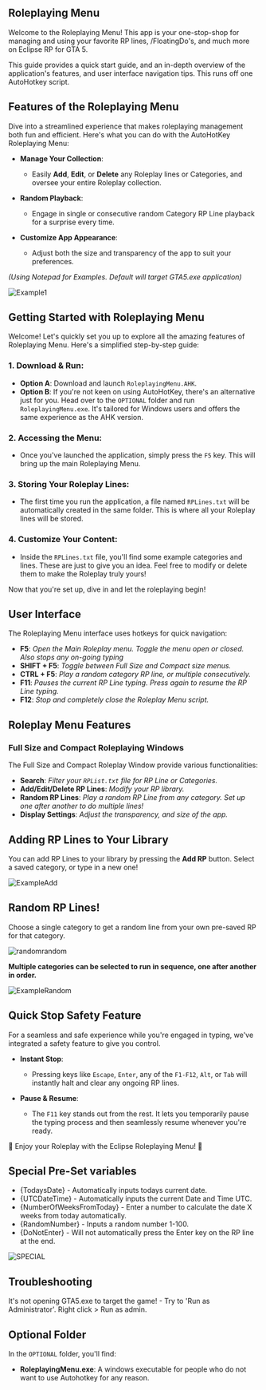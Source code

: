 ## Roleplaying Menu ##

Welcome to the  Roleplaying Menu! This app is your one-stop-shop for managing and using your favorite RP lines, /FloatingDo's, and much more on Eclipse RP for GTA 5. 

This guide provides a quick start guide, and an in-depth overview of the application's features, and user interface navigation tips. This runs off one AutoHotkey script.

## Features of the Roleplaying Menu

Dive into a streamlined experience that makes roleplaying management both fun and efficient. Here's what you can do with the AutoHotKey Roleplaying Menu:

- **Manage Your Collection**: 
   - Easily **Add**, **Edit**, or **Delete** any Roleplay lines or Categories, and oversee your entire Roleplay collection.

- **Random Playback**:
   - Engage in single or consecutive random Category RP Line playback for a surprise every time.

- **Customize App Appearance**:
   - Adjust both the size and transparency of the app to suit your preferences.



*(Using Notepad for Examples. Default will target GTA5.exe application)*


![Example1](https://github.com/Bassna/Roleplaying-Menu/assets/33616653/f2d74de1-1dc7-4f77-b030-cd6b335bbeca)



## Getting Started with Roleplaying Menu

Welcome! Let's quickly set you up to explore all the amazing features of Roleplaying Menu. Here's a simplified step-by-step guide:

### 1. **Download & Run**: 
   - **Option A**: Download and launch `RoleplayingMenu.AHK`.
   - **Option B**: If you're not keen on using AutoHotKey, there's an alternative just for you. Head over to the `OPTIONAL` folder and run `RoleplayingMenu.exe`. It's tailored for Windows users and offers the same experience as the AHK version.

### 2. **Accessing the Menu**:
   - Once you've launched the application, simply press the `F5` key. This will bring up the main Roleplaying Menu.

### 3. **Storing Your Roleplay Lines**: 
   - The first time you run the application, a file named `RPLines.txt` will be automatically created in the same folder. This is where all your Roleplay lines will be stored.

### 4. **Customize Your Content**: 
   - Inside the `RPLines.txt` file, you'll find some example categories and lines. These are just to give you an idea. Feel free to modify or delete them to make the Roleplay truly yours!

Now that you're set up, dive in and let the roleplaying begin!


## User Interface

The Roleplaying Menu interface uses hotkeys for quick navigation:

- **F5**: *Open the Main Roleplay menu. Toggle the menu open or closed. Also stops any on-going typing*
- **SHIFT + F5**: *Toggle between Full Size and Compact size menus.*
- **CTRL + F5**: *Play a random category RP line, or multiple consecutively.*
- **F11**: *Pauses the current RP Line typing. Press again to resume the RP Line typing.*
- **F12**: *Stop and completely close the Roleplay Menu script.*

## Roleplay Menu Features

### Full Size and Compact Roleplaying Windows

The Full Size and Compact Roleplay Window provide various functionalities:

- **Search**: *Filter your `RPList.txt` file for RP Line or Categories.*
- **Add/Edit/Delete RP Lines**: *Modify your RP library.*
- **Random RP Lines**: *Play a random RP Line from any category. Set up one after another to do multiple lines!*
- **Display Settings**: *Adjust the transparency, and size of the app.*


## Adding RP Lines to Your Library

You can add RP Lines to your library by pressing the **Add RP** button. Select a saved category, or type in a new one!

![ExampleAdd](https://github.com/Bassna/Roleplaying-Menu/assets/33616653/f398b46a-37b7-40ad-9435-00992be9823f)



## Random RP Lines! ##

Choose a single category to get a random line from your own pre-saved RP for that category.

![randomrandom](https://github.com/Bassna/Roleplaying-Menu/assets/33616653/63ed922f-4e91-4061-8962-f905d7d83802)


**Multiple categories can be selected to run in sequence, one after another in order.**

![ExampleRandom](https://github.com/Bassna/Roleplaying-Menu/assets/33616653/84040059-201d-4e01-bd5b-d18006f030ee)




## Quick Stop Safety Feature

For a seamless and safe experience while you're engaged in typing, we've integrated a safety feature to give you control.

- **Instant Stop**: 
   - Pressing keys like `Escape`, `Enter`, any of the `F1-F12`, `Alt`, or `Tab` will instantly halt and clear any ongoing RP lines.

- **Pause & Resume**: 
   - The `F11` key stands out from the rest. It lets you temporarily pause the typing process and then seamlessly resume whenever you're ready.



🎵 Enjoy your Roleplay with the Eclipse Roleplaying Menu! 🎵


## Special Pre-Set variables ##

- {TodaysDate} - Automatically inputs todays current date.
- {UTCDateTime} - Automatically inputs the current Date and Time UTC.
- {NumberOfWeeksFromToday} - Enter a number to calculate the date X weeks from today automatically.
- {RandomNumber} - Inputs a random number 1-100.
- {DoNotEnter} - Will not automatically press the Enter key on the RP line at the end.

![SPECIAL](https://github.com/Bassna/Roleplaying-Menu/assets/33616653/5f4f24a8-9fa6-4fda-9206-a71a1e4ff634)



## Troubleshooting ##
It's not opening GTA5.exe to target the game! -  Try to 'Run as Administrator'.  Right click > Run as admin. 


## Optional Folder 

In the `OPTIONAL` folder, you'll find:

- **RoleplayingMenu.exe**: A windows executable for people who do not want to use Autohotkey for any reason.
